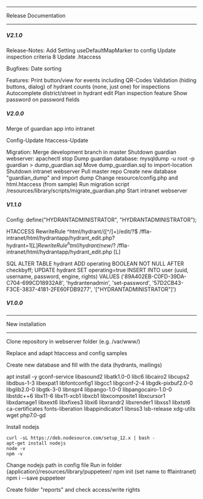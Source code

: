 ******************************
Release Documentation
******************************

##### V2.1.0

Release-Notes:
	Add Setting useDefaultMapMarker to config
	Update inspection criteria 8
	Update .htaccess

Bugfixes:
	Date sorting

Features:
	Print button/view for events including QR-Codes
	Validation (hiding buttons, dialog) of hydrant counts (none, just one) for inspections 
	Autocomplete district/street in hydrant edit
	Plan inspection feature
	Show password on password fields


##### V2.0.0

Merge of guardian app into intranet

Config-Update
htaccess-Update

Migration:
	Merge development branch in master
	Shutdown guardian webserver: apachectl stop
	Dump guardian database: mysqldump -u root -p guardian > dump_guardian.sql
	Move dump_guardian.sql to import-location
	Shutdown intranet webserver
	Pull master repo
	Create new database "guardian_dump" and import dump
	Change resource/config.php and html.htaccess (from sample)
	Run migration script /resources/library/scripts/migrate_guardian.php
	Start intranet webserver
	
	
##### V1.1.0

Config:
define("HYDRANTADMINISTRATOR", "HYDRANTADMINISTRATOR");

HTACCESS
RewriteRule ^html/hydrant/([^/]+)/edit/?$ 	/ffla-intranet/html/hydrantapp/hydrant_edit.php?hydrant=$1 [L]
RewriteRule ^html/hydrant/new/?$ 		/ffla-intranet/html/hydrantapp/hydrant_edit.php [L]

SQL
ALTER TABLE hydrant ADD operating BOOLEAN NOT NULL AFTER checkbyff;
UPDATE hydrant SET operating=true 
INSERT INTO user (uuid, username, password, engine, rights) VALUES ('89A402EB-C0FD-39DA-C704-699CD18932A8', 'hydrantenadmin', 'set-password', '57D2CB43-F3CE-3837-4181-2FE60FDB9277', '[\"HYDRANTADMINISTRATOR\"]')

##### V1.0.0

******************************
New installation
******************************

Clone repository in webserver folder (e.g. /var/www/)

Replace and adapt htaccess and config samples

Create new database and fill with the data
(hydrants, mailings)


apt install -y gconf-service libasound2 libatk1.0-0 libc6 libcairo2 libcups2 libdbus-1-3 libexpat1 libfontconfig1 libgcc1 libgconf-2-4 libgdk-pixbuf2.0-0 libglib2.0-0 libgtk-3-0 libnspr4 libpango-1.0-0 libpangocairo-1.0-0 libstdc++6 libx11-6 libx11-xcb1 libxcb1 libxcomposite1 libxcursor1 libxdamage1 libxext6 libxfixes3 libxi6 libxrandr2 libxrender1 libxss1 libxtst6 ca-certificates fonts-liberation libappindicator1 libnss3 lsb-release xdg-utils wget php7.0-gd

Install nodejs

 	curl -sL https://deb.nodesource.com/setup_12.x | bash -
	apt-get install nodejs
	node -v
	npm -v


Change nodejs path in config file
Run in folder {application}/resources/library/puppeteer/
	npm init 
	(set name to fflaintranet)
	npm i --save puppeteer

Create folder "reports" and check access/write rights
